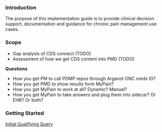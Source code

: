 ### Introduction

The purpose of this implementation guide is to provide clinical decision support, documentation and guidance for chronic 
pain management use cases.

### Scope

- Gap analysis of CDS connect (TODO)
- Assessment of how we get CDS content into PMD (TODO)

**Questions**
- How you get PM to call PDMP repos through Arganot ONC meds IG?
- How you get PMD to show results form MyPain?
- How you get MyPain to work at all? Dynamic? Manual?
- How you get MyPain to take answers and plug them into sidecar? Or EHR? Or both?

### Getting Started

[Initial Qualifying Query](qualifying-query.html)